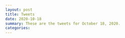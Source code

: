 ```yaml
---
layout: post
title: Tweets
date: 2020-10-18
summary: These are the tweets for October 18, 2020.
categories:
---
```


